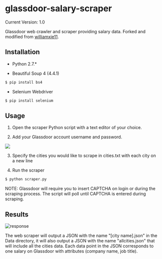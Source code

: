 # glassdoor-salary-scraper

Current Version: 1.0

Glassdoor web crawler and scraper providing salary data. Forked and modified from [williamxie11](https://github.com/williamxie11/glassdoor-interview-scraper).

## Installation

* Python 2.7.*

* Beautiful Soup 4 (4.4.1)
```sh
$ pip install bs4
```
* Selenium Webdriver
```sh
$ pip install selenium
```

## Usage

1) Open the scraper Python script with a text editor of your choice.

2) Add your Glassdoor account username and password.

![](http://imgur.com/TVBtyr7.png)

3) Specify the cities you would like to scrape in cities.txt with each city on a new line

4) Run the scraper
```sh
$ python scraper.py
```

NOTE: Glassdoor will require you to insert CAPTCHA on login or during the scraping process. The script will poll until CAPTCHA is entered during scraping.

## Results

![response](http://imgur.com/RlDhpbi.png)

The web scraper will output a JSON with the name "[city name].json" in the Data directory, it will also output a JSON with the name "allcities.json" that will include all the cities data. Each data point in the JSON corresponds to one salary on Glassdoor with attributes (company name, job title).
